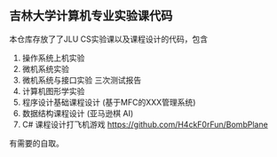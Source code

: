 ## 吉林大学计算机专业实验课代码

本仓库存放了了JLU CS实验课以及课程设计的代码，包含
1.  操作系统上机实验
2.  微机系统实验
3.  微机系统与接口实验 三次测试报告
4.  计算机图形学实验
5.  程序设计基础课程设计 (基于MFC的XXX管理系统)
6.  数据结构课程设计 (亚马逊棋 AI)
7.  C# 课程设计打飞机游戏 https://github.com/H4ckF0rFun/BombPlane

有需要的自取。
